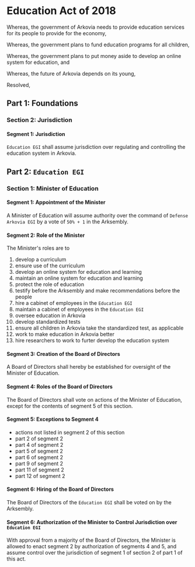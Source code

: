 # Education Act of 2018

Whereas, the government of Arkovia needs to provide education services for its people to provide for the economy,

Whereas, the government plans to fund education programs for all children,

Whereas, the government plans to put money aside to develop an online system for education, and

Whereas, the future of Arkovia depends on its young,

Resolved,

## Part 1: Foundations
### Section 2: Jurisdiction
#### Segment 1: Jurisdiction
`Education EGI` shall assume jurisdiction over regulating and controlling the education system in Arkovia.

## Part 2: `Education EGI`
### Section 1: Minister of Education
#### Segment 1: Appointment of the Minister
A Minister of Education will assume authority over the command of `Defense Arkovia EGI` by a vote of `50% + 1` in the Arksembly.

#### Segment 2: Role of the Minister
The Minister's roles are to
1. develop a curriculum
2. ensure use of the curriculum
3. develop an online system for education and learning
4. maintain an online system for education and learning
5. protect the role of education
6. testify before the Arksembly and make recommendations before the people
7. hire a cabinet of employees in the `Education EGI`
8. maintain a cabinet of employees in the `Education EGI`
9. oversee education in Arkovia
10. develop standardized tests
11. ensure all children in Arkovia take the standardized test, as applicable
12. work to make education in Arkovia better
13. hire researchers to work to furter develop the education system

#### Segment 3: Creation of the Board of Directors
A Board of Directors shall hereby be established for oversight of the Minister of Education.

#### Segment 4: Roles of the Board of Directors
The Board of Directors shall vote on actions of the Minister of Education, except for the contents of segment 5 of this section.

#### Segment 5: Exceptions to Segment 4
- actions not listed in segment 2 of this section
- part 2 of segment 2
- part 4 of segment 2
- part 5 of segment 2
- part 6 of segment 2
- part 9 of segment 2
- part 11 of segment 2
- part 12 of segment 2

#### Segment 6: Hiring of the Board of Directors
The Board of Directors of the `Education EGI` shall be voted on by the Arksembly.

#### Segment 6: Authorization of the Minister to Control Jurisdiction over `Education EGI`
With approval from a majority of the Board of Directors, the Minister is allowed to enact segment 2 by authorization of segments 4 and 5, and assume control over the jurisdiction of segment 1 of section 2 of part 1 of this act.
